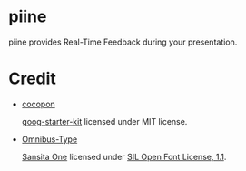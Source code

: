 # piine

piine provides Real-Time Feedback during your presentation.


# Credit

 * [cocopon](https://github.com/cocopon)

   [goog-starter-kit](https://github.com/cocopon/goog-starter-kit) licensed under MIT license.

 * [Omnibus-Type](https://plus.google.com/115141460305554867239/about)

   [Sansita One](http://www.google.com/fonts/specimen/Sansita+One) licensed under [SIL Open Font License, 1.1](http://scripts.sil.org/OFL).
